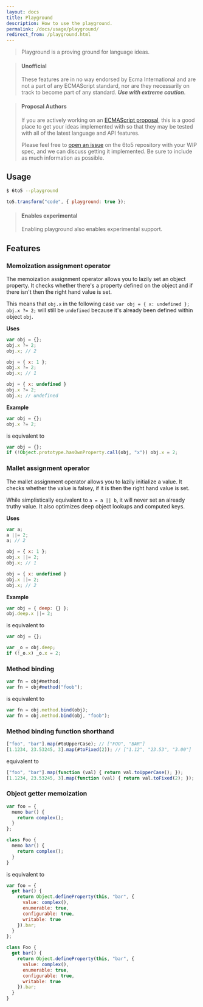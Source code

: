 ```yaml
---
layout: docs
title: Playground
description: How to use the playground.
permalink: /docs/usage/playground/
redirect_from: /playground.html
---
```


> Playground is a proving ground for language ideas.

<blockquote class="to5-callout to5-callout-danger">
  <h4>Unofficial</h4>
  <p>
    These features are in no way endorsed by Ecma International and are not a
    part of any ECMAScript standard, nor are they necessarily on track to become
    part of any standard. <strong><em>Use with extreme caution</em></strong>.
  </p>
</blockquote>

<blockquote class="to5-callout to5-callout-info">
  <h4>Proposal Authors</h4>
  <p>
    If you are actively working on an
    <a href="https://github.com/tc39/ecma262">ECMAScript proposal</a>, this is a
    good place to get your ideas implemented with so that they may be tested
    with all of the latest language and API features.
  </p>
  <p>
    Please feel free to <a href="https://github.com/6to5/6to5/issues/new">open
    an issue</a> on the 6to5 repository with your WIP spec, and we can discuss
    getting it implemented. Be sure to include as much information as possible.
  </p>
</blockquote>

## Usage

```sh
$ 6to5 --playground
```

```js
to5.transform("code", { playground: true });
```

<blockquote class="to5-callout to5-callout-info">
  <h4>Enables experimental</h4>
  <p>
    Enabling playground also enables experimental support.
  </p>
</blockquote>

## Features

### Memoization assignment operator

The memoization assignment operator allows you to lazily set an object property.
It checks whether there's a property defined on the object and if there isn't
then the right hand value is set.

This means that `obj.x` in the following case `var obj = { x: undefined }; obj.x ?= 2;`
will still be `undefined` because it's already been defined within object `obj`.

**Uses**

```js
var obj = {};
obj.x ?= 2;
obj.x; // 2

obj = { x: 1 };
obj.x ?= 2;
obj.x; // 1

obj = { x: undefined }
obj.x ?= 2;
obj.x; // undefined
```

**Example**

```js
var obj = {};
obj.x ?= 2;
```

is equivalent to

```js
var obj = {};
if (!Object.prototype.hasOwnProperty.call(obj, "x")) obj.x = 2;
```

### Mallet assignment operator

The mallet assignment operator allows you to lazily initialize a value.
It checks whether the value is falsey, if it is then the right hand value is set.

While simplistically equivalent to `a = a || b`, it will never set an already truthy value.
It also optimizes deep object lookups and computed keys.

**Uses**

```js
var a;
a ||= 2;
a; // 2

obj = { x: 1 };
obj.x ||= 2;
obj.x; // 1

obj = { x: undefined }
obj.x ||= 2;
obj.x; // 2
```

**Example**

```js
var obj = { deep: {} };
obj.deep.x ||= 2;
```

is equivalent to

```js
var obj = {};

var _o = obj.deep;
if (!_o.x) _o.x = 2;
```

### Method binding

```javascript
var fn = obj#method;
var fn = obj#method("foob");
```

is equivalent to

```javascript
var fn = obj.method.bind(obj);
var fn = obj.method.bind(obj, "foob");
```

### Method binding function shorthand

```javascript
["foo", "bar"].map(#toUpperCase); // ["FOO", "BAR"]
[1.1234, 23.53245, 3].map(#toFixed(2)); // ["1.12", "23.53", "3.00"]
```

equivalent to

```javascript
["foo", "bar"].map(function (val) { return val.toUpperCase(); });
[1.1234, 23.53245, 3].map(function (val) { return val.toFixed(2); });
```

### Object getter memoization

```js
var foo = {
  memo bar() {
    return complex();
  }
};

class Foo {
  memo bar() {
    return complex();
  }
}
```

is equivalent to

```js
var foo = {
  get bar() {
    return Object.defineProperty(this, "bar", {
      value: complex(),
      enumerable: true,
      configurable: true,
      writable: true
    }).bar;
  }
};

class Foo {
  get bar() {
    return Object.defineProperty(this, "bar", {
      value: complex(),
      enumerable: true,
      configurable: true,
      writable: true
    }).bar;
  }
}
```
